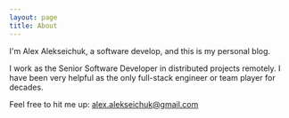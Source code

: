 ```yaml
---
layout: page
title: About
---
```


<p class="lead">I'm Alex Alekseichuk, a software develop, and this is my personal blog.</p>

I work as the Senior Software Developer in distributed projects remotely.
I have been very helpful as the only full-stack engineer or team player for decades.

Feel free to hit me up: alex.alekseichuk@gmail.com

